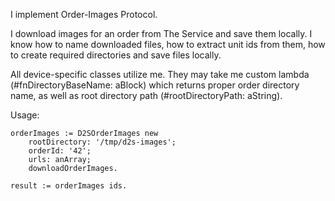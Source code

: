 I implement Order-Images Protocol.

I download images for an order from The Service and save them locally. I know how to name downloaded files, how to extract unit ids from them, how to create required directories and save files locally.

All device-specific classes utilize me. They may take me custom lambda (#fnDirectoryBaseName: aBlock) which returns proper order directory name, as well as root directory path (#rootDirectoryPath: aString).

Usage:

	orderImages := D2SOrderImages new
		rootDirectory: '/tmp/d2s-images';
		orderId: '42';
		urls: anArray;
		downloadOrderImages.

	result := orderImages ids.

